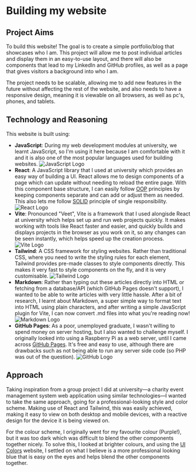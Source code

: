 # Building my website

## Project Aims
To build this website! The goal is to create a simple portfolio/blog that showcases who I am. This project will allow me to post individual articles and display them in an easy-to-use layout, and there will also be components that lead to my LinkedIn and GitHub profiles, as well as a page that gives visitors a background into who I am.

The project needs to be scalable, allowing me to add new features in the future without affecting the rest of the website, and also needs to have a responsive design, meaning it is viewable on all browsers, as well as pc's, phones, and tablets.

## Technology and Reasoning
This website is built using:
- **JavaScript**:
During my web development modules at university, we learnt JavaScript, so I'm using it here because I am comfortable with it and it is also one of the most popular languages used for building websites.
![JavaScript Logo](https://upload.wikimedia.org/wikipedia/commons/thumb/9/99/Unofficial_JavaScript_logo_2.svg/800px-Unofficial_JavaScript_logo_2.svg.png "JavaScript Logo")
- **React**:
A JavaScript library that I used at university which provides an easy way of building a UI. React allows me to design components of a page which can update without needing to reload the entire page. With this component base structure, I can easily follow [OOP](https://en.wikipedia.org/wiki/Object-oriented_programming) principles by keeping components separate and can add or adjust them as needed. This also lets me follow [SOLID](https://en.wikipedia.org/wiki/SOLID) principle of single responsibility.
![React Logo](https://static-00.iconduck.com/assets.00/react-original-wordmark-icon-840x1024-vhmauxp6.png "React Logo")
- **Vite**:
Pronounced "Veet", Vite is a framework that I used alongisde React at university which helps set up and run web projects quickly. It makes working with tools like React faster and easier, and quickly builds and displays projects in the browser as you work on it, so any changes can be seen instantly, which helps speed up the creation process.
![Vite Logo](https://upload.wikimedia.org/wikipedia/commons/thumb/f/f1/Vitejs-logo.svg/2078px-Vitejs-logo.svg.png "Vite Logo")
- **Tailwind**:
A CSS framework for styling websites. Rather than traditional CSS, where you need to write the styling rules for each element, Tailwind provides pre-made classes to style components directly. This makes it very fast to style components on the fly, and it is very customisable.
![Tailwind Logo](https://upload.wikimedia.org/wikipedia/commons/thumb/d/d5/Tailwind_CSS_Logo.svg/2560px-Tailwind_CSS_Logo.svg.png "Tailwind Logo")
- **Markdown**:
Rather than typing out these articles directly into HTML or fetching from a database/API (which GitHub Pages doesn't support), I wanted to be able to write articles with very little hassle. After a bit of research, I learnt about Markdown, a super simple way to format text into HTML using plain characters, and after writing a simple JavaScript plugin for Vite, I can now convert .md files into what you're reading now!
![Markdown Logo](https://markdown-here.com/img/icon256.png "Markdown Logo")
- **GitHub Pages**:
As a poor, unemployed graduate, I wasn't willing to spend money on server hosting, but I also wanted to challenge myself. I originally looked into using a Raspberry Pi as a web server, until I came across [GitHub Pages](https://pages.github.com/). It's free and easy to use, although there are drawbacks such as not being able to run any server side code (so PHP was out of the question).
![GitHub Logo](https://cdn-icons-png.flaticon.com/512/25/25231.png "GitHub Logo")

## Approach
Taking inspiration from a group project I did at university—a charity event management system web application using similar technologies—I wanted to take the same approach, going for a professional-looking style and color scheme. Making use of React and Tailwind, this was easily achieved, making it easy to view on both desktop and mobile devices, with a reactive design for the device it is being viewed on.

For the colour scheme, I originally went for my favourite colour (Purple!), but it was too dark which was difficult to blend the other components together nicely. To solve this, I looked at brighter colours, and using the [UI Colors](https://uicolors.app/create) website, I settled on what I believe is a more professional looking blue that is easy on the eyes and helps blend the other components together.